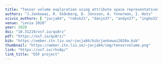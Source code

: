 ```yaml
---
title: "Tensor volume exploration using attribute space representatives"
authors: "J.Jankowai, R. Skånberg, D. Jönsson, A. Ynnerman, I. Hotz"
scivis_authors: [ "jocja84", "robsk21", "danjo37", "andyn27", "ingho32" ]
venue: "Levia 2020"
year: 2020
doi: "10.31219/osf.io/qu8rz"
pdf: "https://osf.io/qu8rz/"
bib: "https://weber.itn.liu.se/~jocja84/bib/jankowai2020a.bib"
thumbnail: "https://weber.itn.liu.se/~jocja84/img/tensorvolume.png"
link: "https://osf.io/rhs8p/"
link_title: "OSF project"
---
```

